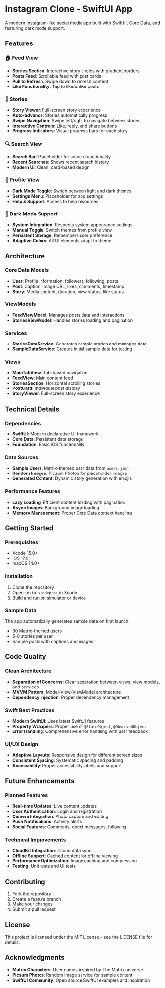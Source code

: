 # Instagram Clone - SwiftUI App

A modern Instagram-like social media app built with SwiftUI, Core Data, and featuring dark mode support.

## Features

### 🏠 Feed View
- **Stories Section**: Interactive story circles with gradient borders
- **Posts Feed**: Scrollable feed with post cards
- **Pull to Refresh**: Swipe down to refresh content
- **Like Functionality**: Tap to like/unlike posts

### 📱 Stories
- **Story Viewer**: Full-screen story experience
- **Auto-advance**: Stories automatically progress
- **Swipe Navigation**: Swipe left/right to navigate between stories
- **Interactive Controls**: Like, reply, and share buttons
- **Progress Indicators**: Visual progress bars for each story

### 🔍 Search View
- **Search Bar**: Placeholder for search functionality
- **Recent Searches**: Shows recent search history
- **Modern UI**: Clean, card-based design

### 👤 Profile View
- **Dark Mode Toggle**: Switch between light and dark themes
- **Settings Menu**: Placeholder for app settings
- **Help & Support**: Access to help resources

### 🌙 Dark Mode Support
- **System Integration**: Respects system appearance settings
- **Manual Toggle**: Switch themes from profile view
- **Persistent Storage**: Remembers user preference
- **Adaptive Colors**: All UI elements adapt to theme

## Architecture

### Core Data Models
- **User**: Profile information, followers, following, posts
- **Post**: Caption, image URL, likes, comments, timestamp
- **Story**: Media content, duration, view status, like status

### ViewModels
- **FeedViewModel**: Manages posts data and interactions
- **StoriesViewModel**: Handles stories loading and pagination

### Services
- **StoriesDataService**: Generates sample stories and manages data
- **SampleDataService**: Creates initial sample data for testing

### Views
- **MainTabView**: Tab-based navigation
- **FeedView**: Main content feed
- **StoriesSection**: Horizontal scrolling stories
- **PostCard**: Individual post display
- **StoryViewer**: Full-screen story experience

## Technical Details

### Dependencies
- **SwiftUI**: Modern declarative UI framework
- **Core Data**: Persistent data storage
- **Foundation**: Basic iOS functionality

### Data Sources
- **Sample Users**: Matrix-themed user data from `users.json`
- **Random Images**: Picsum Photos for placeholder images
- **Generated Content**: Dynamic story generation with emojis

### Performance Features
- **Lazy Loading**: Efficient content loading with pagination
- **Async Images**: Background image loading
- **Memory Management**: Proper Core Data context handling

## Getting Started

### Prerequisites
- Xcode 15.0+
- iOS 17.0+
- macOS 14.0+

### Installation
1. Clone the repository
2. Open `insta.xcodeproj` in Xcode
3. Build and run on simulator or device

### Sample Data
The app automatically generates sample data on first launch:
- 30 Matrix-themed users
- 5-8 stories per user
- Sample posts with captions and images

## Code Quality

### Clean Architecture
- **Separation of Concerns**: Clear separation between views, view models, and services
- **MVVM Pattern**: Model-View-ViewModel architecture
- **Dependency Injection**: Proper dependency management

### Swift Best Practices
- **Modern SwiftUI**: Uses latest SwiftUI features
- **Property Wrappers**: Proper use of `@StateObject`, `@ObservedObject`
- **Error Handling**: Comprehensive error handling with user feedback

### UI/UX Design
- **Adaptive Layouts**: Responsive design for different screen sizes
- **Consistent Spacing**: Systematic spacing and padding
- **Accessibility**: Proper accessibility labels and support

## Future Enhancements

### Planned Features
- **Real-time Updates**: Live content updates
- **User Authentication**: Login and registration
- **Camera Integration**: Photo capture and editing
- **Push Notifications**: Activity alerts
- **Social Features**: Comments, direct messages, following

### Technical Improvements
- **CloudKit Integration**: iCloud data sync
- **Offline Support**: Cached content for offline viewing
- **Performance Optimization**: Image caching and compression
- **Testing**: Unit tests and UI tests

## Contributing

1. Fork the repository
2. Create a feature branch
3. Make your changes
4. Submit a pull request

## License

This project is licensed under the MIT License - see the LICENSE file for details.

## Acknowledgments

- **Matrix Characters**: User names inspired by The Matrix universe
- **Picsum Photos**: Random image service for sample content
- **SwiftUI Community**: Open source SwiftUI examples and inspiration
